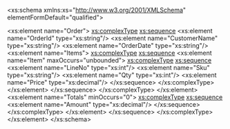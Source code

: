<?xml version="1.0" encoding="UTF-8"?>
<xs:schema xmlns:xs="http://www.w3.org/2001/XMLSchema" elementFormDefault="qualified">
  <!-- Root element that you will send on JMS -->
  <xs:element name="Order">
    <xs:complexType>
      <xs:sequence>
        <xs:element name="OrderId" type="xs:string"/>
        <xs:element name="CustomerName" type="xs:string"/>
        <xs:element name="OrderDate" type="xs:string"/>
        <xs:element name="Items">
          <xs:complexType>
            <xs:sequence>
              <xs:element name="Item" maxOccurs="unbounded">
                <xs:complexType>
                  <xs:sequence>
                    <xs:element name="LineNo" type="xs:int"/>
                    <xs:element name="Sku" type="xs:string"/>
                    <xs:element name="Qty" type="xs:int"/>
                    <xs:element name="Price" type="xs:decimal"/>
                  </xs:sequence>
                </xs:complexType>
              </xs:element>
            </xs:sequence>
          </xs:complexType>
        </xs:element>
        <xs:element name="Totals" minOccurs="0">
          <xs:complexType>
            <xs:sequence>
              <xs:element name="Amount" type="xs:decimal"/>
            </xs:sequence>
          </xs:complexType>
        </xs:element>
      </xs:sequence>
    </xs:complexType>
  </xs:element>
</xs:schema>
